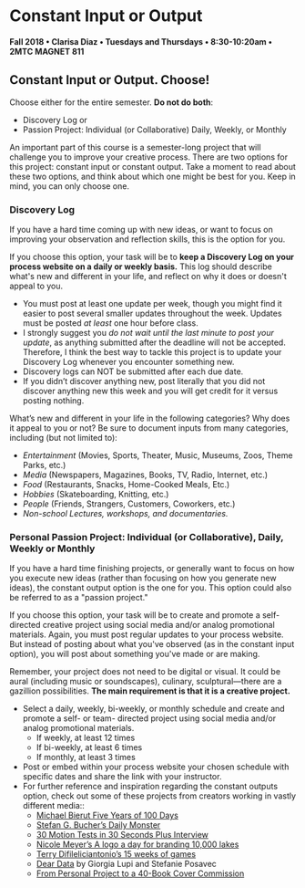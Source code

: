 # Constant Input or Output

#### Fall 2018 • Clarisa Diaz • Tuesdays and Thursdays • 8:30-10:20am • 2MTC MAGNET 811

## Constant Input or Output. Choose!

Choose either for the entire semester. **Do not do both**:

* Discovery Log or
* Passion Project: Individual \(or Collaborative\) Daily, Weekly, or Monthly

An important part of this course is a semester-long project that will challenge you to improve your creative process. There are two options for this project: constant input or constant output. Take a moment to read about these two options, and think about which one might be best for you. Keep in mind, you can only choose one.

### Discovery Log

If you have a hard time coming up with new ideas, or want to focus on improving your observation and reflection skills, this is the option for you.

If you choose this option, your task will be to **keep a Discovery Log on your process website on a daily or weekly basis.** This log should describe what's new and different in your life, and reflect on why it does or doesn't appeal to you.

* You must post at least one update per week, though you might find it easier to post several smaller updates throughout the week. Updates must be posted _at least_ one hour before class. 
* I strongly suggest you _do not wait until the last minute to post your update_, as anything submitted after the deadline will not be accepted. Therefore, I think the best way to tackle this project is to update your Discovery Log whenever you encounter something new.
* Discovery logs can NOT be submitted after each due date.
* If you didn’t discover anything new, post literally that you did not discover anything new this week and you will get credit for it versus posting nothing.

What’s new and different in your life in the following categories? Why does it appeal to you or not? Be sure to document inputs from many categories, including \(but not limited to\):

* _Entertainment_ \(Movies, Sports, Theater, Music, Museums, Zoos, Theme Parks, etc.\)
* _Media_ \(Newspapers, Magazines, Books, TV, Radio, Internet, etc.\)
* _Food_ \(Restaurants, Snacks, Home-Cooked Meals, Etc.\)
* _Hobbies_ \(Skateboarding, Knitting, etc.\)
* _People_ \(Friends, Strangers, Customers, Coworkers, etc.\)
* _Non-school Lectures, workshops, and documentaries._

### Personal Passion Project: Individual \(or Collaborative\), Daily, Weekly or Monthly

If you have a hard time finishing projects, or generally want to focus on how you execute new ideas \(rather than focusing on how you generate new ideas\), the constant output option is the one for you. This option could also be referred to as a "passion project."

If you choose this option, your task will be to create and promote a self-directed creative project using social media and/or analog promotional materials. Again, you must post regular updates to your process website. But instead of posting about what you've observed \(as in the constant input option\), you will post about something you've made or are making.

Remember, your project does not need to be digital or visual. It could be aural \(including music or soundscapes\), culinary, sculptural—there are a gazillion possibilities. **The main requirement is that it is a creative project.**

* Select a daily, weekly, bi-weekly, or monthly schedule and create and promote a self- or team- directed project using social media and/or analog promotional materials.
  * If weekly, at least 12 times
  * If bi-weekly, at least 6 times
  * If monthly, at least 3 times
* Post or embed within your process website your chosen schedule with specific dates and share the link with your instructor.
* For further reference and inspiration regarding the constant outputs option, check out some of these projects from creators working in vastly different media::
  * [Michael Bierut Five Years of 100 Days](http://designobserver.com/feature/five-years-of-100-days/24678)
  * [Stefan G. Bucher’s Daily Monster](http://www.dailymonster.com/344_loves_you/monsterarchive.html)
  * [30 Motion Tests in 30 Seconds Plus Interview](http://greyscalegorilla.com/blog/2011/01/30-motion-tests-in-30-seconds-plus-interview)
  * [Nicole Meyer’s A logo a day for branding 10,000 lakes](http://www.psfk.com/2011/09/branding-10000-lakes-one-minnesota-lake-one-logo-every-day.html)
  * [Terry Difileliciantonio’s 15 weeks of games](https://15weeksofgames.wordpress.com/)
  * [Dear Data](http://www.dear-data.com/theproject) by Giorgia Lupi and Stefanie Posavec
  * [From Personal Project to a 40-Book Cover Commission](http://99u.com/articles/53891/from-personal-project-to-a-40-book-cover-commission)

